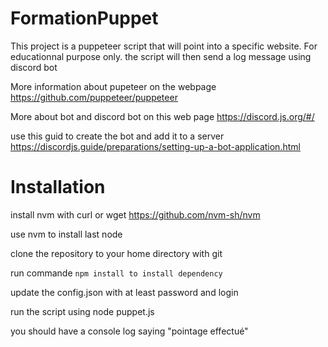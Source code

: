 # FormationPuppet
This project is a puppeteer script that will point into a specific website.
For educationnal purpose only.
the script will then send a log message using discord bot

More information about pupeteer on the webpage
https://github.com/puppeteer/puppeteer

More about bot and discord bot on this web page
https://discord.js.org/#/ 

use this guid to create the bot and add it to a server
https://discordjs.guide/preparations/setting-up-a-bot-application.html

# Installation

install nvm with curl or wget https://github.com/nvm-sh/nvm

use nvm to install last node

clone the repository to your home directory with git

run commande  `npm install to install dependency `

update the config.json with at least password and login

run the script using node puppet.js

you should have a console log saying "pointage effectué"





